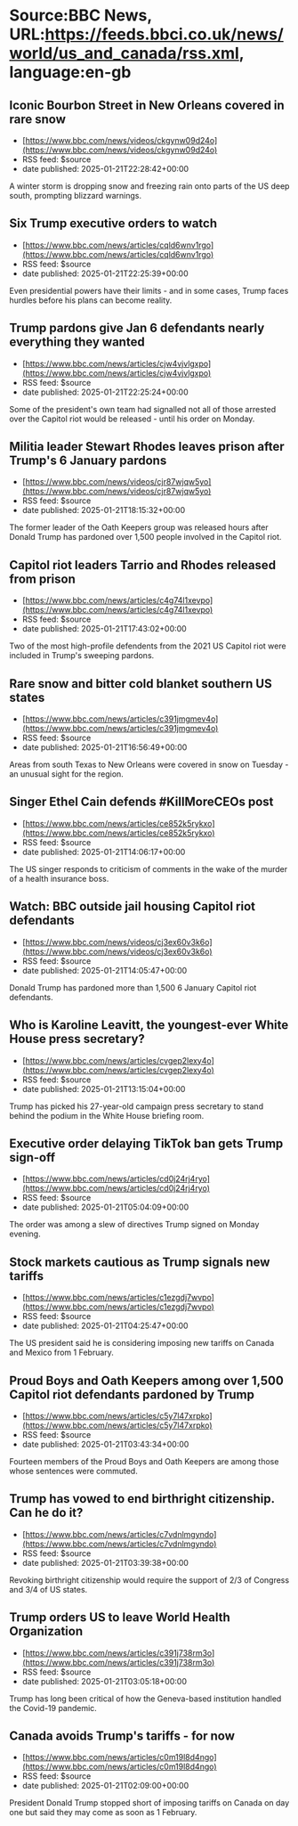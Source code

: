 # Source:BBC News, URL:https://feeds.bbci.co.uk/news/world/us_and_canada/rss.xml, language:en-gb

## Iconic Bourbon Street in New Orleans covered in rare snow
 - [https://www.bbc.com/news/videos/ckgynw09d24o](https://www.bbc.com/news/videos/ckgynw09d24o)
 - RSS feed: $source
 - date published: 2025-01-21T22:28:42+00:00

A winter storm is dropping snow and freezing rain onto parts of the US deep south, prompting blizzard warnings.

## Six Trump executive orders to watch
 - [https://www.bbc.com/news/articles/cqld6wnv1rgo](https://www.bbc.com/news/articles/cqld6wnv1rgo)
 - RSS feed: $source
 - date published: 2025-01-21T22:25:39+00:00

Even presidential powers have their limits - and in some cases, Trump faces hurdles before his plans can become reality.

## Trump pardons give Jan 6 defendants nearly everything they wanted
 - [https://www.bbc.com/news/articles/cjw4vjvlgxpo](https://www.bbc.com/news/articles/cjw4vjvlgxpo)
 - RSS feed: $source
 - date published: 2025-01-21T22:25:24+00:00

Some of the president's own team had signalled not all of those arrested over the Capitol riot would be released - until his order on Monday.

## Militia leader Stewart Rhodes leaves prison after Trump's 6 January pardons
 - [https://www.bbc.com/news/videos/cjr87wjqw5yo](https://www.bbc.com/news/videos/cjr87wjqw5yo)
 - RSS feed: $source
 - date published: 2025-01-21T18:15:32+00:00

The former leader of the Oath Keepers group was released hours after Donald Trump has pardoned over 1,500 people involved in the Capitol riot.

## Capitol riot leaders Tarrio and Rhodes released from prison
 - [https://www.bbc.com/news/articles/c4g74l1xevpo](https://www.bbc.com/news/articles/c4g74l1xevpo)
 - RSS feed: $source
 - date published: 2025-01-21T17:43:02+00:00

Two of the most high-profile defendents from the 2021 US Capitol riot were included in Trump's sweeping pardons.

## Rare snow and bitter cold blanket southern US states
 - [https://www.bbc.com/news/articles/c391jmgmev4o](https://www.bbc.com/news/articles/c391jmgmev4o)
 - RSS feed: $source
 - date published: 2025-01-21T16:56:49+00:00

Areas from south Texas to New Orleans were covered in snow on Tuesday - an unusual sight for the region.

## Singer Ethel Cain defends #KillMoreCEOs post
 - [https://www.bbc.com/news/articles/ce852k5rykxo](https://www.bbc.com/news/articles/ce852k5rykxo)
 - RSS feed: $source
 - date published: 2025-01-21T14:06:17+00:00

The US singer responds to criticism of comments in the wake of the murder of a health insurance boss.

## Watch: BBC outside jail housing Capitol riot defendants
 - [https://www.bbc.com/news/videos/cj3ex60v3k6o](https://www.bbc.com/news/videos/cj3ex60v3k6o)
 - RSS feed: $source
 - date published: 2025-01-21T14:05:47+00:00

Donald Trump has pardoned more than 1,500 6 January Capitol riot defendants.

## Who is Karoline Leavitt, the youngest-ever White House press secretary?
 - [https://www.bbc.com/news/articles/cvgep2lexy4o](https://www.bbc.com/news/articles/cvgep2lexy4o)
 - RSS feed: $source
 - date published: 2025-01-21T13:15:04+00:00

Trump has picked his 27-year-old campaign press secretary to stand behind the podium in the White House briefing room.

## Executive order delaying TikTok ban gets Trump sign-off
 - [https://www.bbc.com/news/articles/cd0j24rj4ryo](https://www.bbc.com/news/articles/cd0j24rj4ryo)
 - RSS feed: $source
 - date published: 2025-01-21T05:04:09+00:00

The order was among a slew of directives Trump signed on Monday evening.

## Stock markets cautious as Trump signals new tariffs
 - [https://www.bbc.com/news/articles/c1ezgdj7wvpo](https://www.bbc.com/news/articles/c1ezgdj7wvpo)
 - RSS feed: $source
 - date published: 2025-01-21T04:25:47+00:00

The US president said he is considering imposing new tariffs on Canada and Mexico from 1 February.

## Proud Boys and Oath Keepers among  over 1,500 Capitol riot defendants pardoned by Trump
 - [https://www.bbc.com/news/articles/c5y7l47xrpko](https://www.bbc.com/news/articles/c5y7l47xrpko)
 - RSS feed: $source
 - date published: 2025-01-21T03:43:34+00:00

Fourteen members of the Proud Boys and Oath Keepers are among those whose sentences were commuted.

## Trump has vowed to end birthright citizenship. Can he do it?
 - [https://www.bbc.com/news/articles/c7vdnlmgyndo](https://www.bbc.com/news/articles/c7vdnlmgyndo)
 - RSS feed: $source
 - date published: 2025-01-21T03:39:38+00:00

Revoking birthright citizenship would require the support of 2/3 of Congress and 3/4 of US states.

## Trump orders US to leave World Health Organization
 - [https://www.bbc.com/news/articles/c391j738rm3o](https://www.bbc.com/news/articles/c391j738rm3o)
 - RSS feed: $source
 - date published: 2025-01-21T03:05:18+00:00

Trump has long been critical of how the Geneva-based institution handled the Covid-19 pandemic.

## Canada avoids Trump's tariffs - for now
 - [https://www.bbc.com/news/articles/c0m19l8d4ngo](https://www.bbc.com/news/articles/c0m19l8d4ngo)
 - RSS feed: $source
 - date published: 2025-01-21T02:09:00+00:00

President Donald Trump stopped short of imposing tariffs on Canada on day one but said they may come as soon as 1 February.

